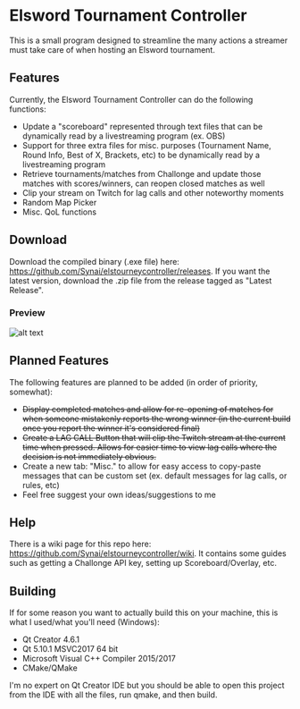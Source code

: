 # Elsword Tournament Controller
This is a small program designed to streamline the many actions a streamer must take care of when hosting an Elsword tournament.

## Features
Currently, the Elsword Tournament Controller can do the following functions:
- Update a "scoreboard" represented through text files that can be dynamically read by a livestreaming program (ex. OBS)
- Support for three extra files for misc. purposes (Tournament Name, Round Info, Best of X, Brackets, etc) to be dynamically read by a livestreaming program
- Retrieve tournaments/matches from Challonge and update those matches with scores/winners, can reopen closed matches as well
- Clip your stream on Twitch for lag calls and other noteworthy moments
- Random Map Picker
- Misc. QoL functions

## Download
Download the compiled binary (.exe file) here: https://github.com/Synai/elstourneycontroller/releases.
If you want the latest version, download the .zip file from the release tagged as "Latest Release".

### Preview
![alt text](https://i.imgur.com/wZRGUWQ.gif)
## Planned Features
The following features are planned to be added (in order of priority, somewhat):
- ~~Display completed matches and allow for re-opening of matches for when someone mistakenly reports the wrong winner (in the current build once you report the winner it's considered final)~~
- ~~Create a LAG CALL Button that will clip the Twitch stream at the current time when pressed. Allows for easier time to view lag calls where the decision is not immediately obvious.~~
- Create a new tab: "Misc." to allow for easy access to copy-paste messages that can be custom set (ex. default messages for lag calls, or rules, etc)
- Feel free suggest your own ideas/suggestions to me

## Help
There is a wiki page for this repo here: https://github.com/Synai/elstourneycontroller/wiki.
It contains some guides such as getting a Challonge API key, setting up Scoreboard/Overlay, etc.

## Building
If for some reason you want to actually build this on your machine, this is what I used/what you'll need (Windows):
- Qt Creator 4.6.1
- Qt 5.10.1 MSVC2017 64 bit
- Microsoft Visual C++ Compiler 2015/2017
- CMake/QMake

I'm no expert on Qt Creator IDE but you should be able to open this project from the IDE with all the files, run qmake, and then build.
